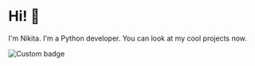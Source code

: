 # Hi! 🤗

I'm Nikita. I'm a Python developer. You can look at my cool projects now.
<!---
![Anurag's GitHub stats](https://github-readme-stats.vercel.app/api?username=crawlic-stud&theme=dark&show_icons=true&&hide=issues,prs&card_width=110&show_icons=true&custom_title=My%20wonderful%20stats!&hide_border=true)

[![Top Langs](https://github-readme-stats.vercel.app/api/top-langs/?username=crawlic-stud&hide=javascript,css,html&theme=dark&custom_title=My%20life%20choices%20...&card_width=355&hide_border=true)](https://github.com/anuraghazra/github-readme-stats)
-->

<img href="https://codetime.dev" alt="Custom badge" src="https://img.shields.io/endpoint?style=flat&url=https%3A%2F%2Fapi.codetime.dev%2Fshield%3Fid%3D23821%26project%3D%26in%3D0">
